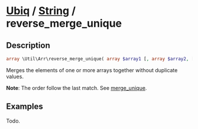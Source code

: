 [Ubiq](../index.md) / [String](../index.md#array) / reverse_merge_unique
======


Description
-------- 

```php
array \Util\Arr\reverse_merge_unique( array $array1 [, array $array2, [ … ] ] );
```

Merges the elements of one or more arrays together without duplicate values. <br>

**Note**: The order follow the last match. See [merge_unique](./merge_unique.md).



Examples
--------

Todo.